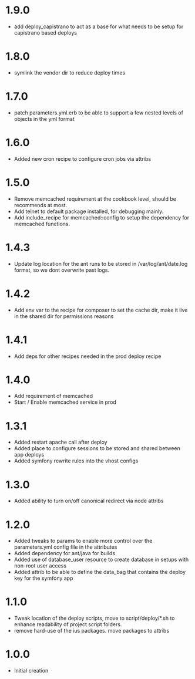 1.9.0
=====

- add deploy_capistrano to act as a base for what needs to be setup for capistrano based deploys

1.8.0
=====

- symlink the vendor dir to reduce deploy times

1.7.0
=====

- patch parameters.yml.erb to be able to support a few nested levels of objects in the yml format

1.6.0
=====

- Added new cron recipe to configure cron jobs via attribs

1.5.0
=====

- Remove memcached requirement at the cookbook level, should be recommends at most.
- Add telnet to default package installed, for debugging mainly.
- Add include_recipe for memcached::config to setup the dependency for memcached functions.

1.4.3
=====

- Update log location for the ant runs to be stored in /var/log/ant/date.log format, so we dont overwrite past logs.

1.4.2
=====

- Add env var to the recipe for composer to set the cache dir, make it live in the shared dir for permissions reasons

1.4.1
=====

- Add deps for other recipes needed in the prod deploy recipe

1.4.0
=====

- Add requirement of memcached
- Start / Enable memcached service in prod

1.3.1
=====

- Added restart apache call after deploy
- Added place to configure sessions to be stored and shared between app deploys
- Added symfony rewrite rules into the vhost configs

1.3.0
=====

- Added ability to turn on/off canonical redirect via node attribs

1.2.0
=====

- Added tweaks to params to enable more control over the parameters.yml config file in the attributes
- Added dependency for ant/java for builds
- Added use of database_user resource to create database in setups with non-root user access
- Added attrib to be able to define the data_bag that contains the deploy key for the symfony app

1.1.0
=====

- Tweak location of the deploy scripts, move to script/deploy/*.sh to enhance readability of project script folders.
- remove hard-use of the ius packages. move packages to attribs

1.0.0
=====

- Initial creation
